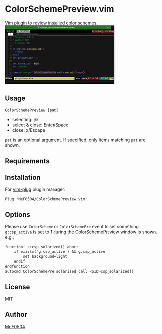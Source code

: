 # ColorSchemePreview.vim

Vim plugin to review installed color schemes.
<img src=images/csp.gif width="70%">

## Usage
```vim
ColorSchemePreview [pat]
```
- selecting: j/k
- select & close: Enter/Space
- close: x/Escape

`pat` is an optional argument.
If specified, only items matching `pat` are shown.

## Requirements

## Installation

For [vim-plug](https://github.com/junegunn/vim-plug) plugin manager:

```vim
Plug 'MeF0504/ColorSchemePreview.vim'
```

## Options

Please use `ColorScheme` or `ColorSchemePre` event to set something.
`g:csp_active` is set to 1 during the ColorSchemePreview window is shown.  
e.g.;
```vim
function! s:csp_solarized() abort
    if exists('g:csp_active') && g:csp_active
        set background=light
    endif
endfunction
autocmd ColorSchemePre solarized call <SID>csp_solarized()
```

## License
[MIT](https://github.com/MeF0504/ColorSchemePreview.vim/blob/main/LICENSE)

## Author
[MeF0504](https://github.com/MeF0504)
